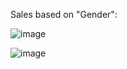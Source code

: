  Sales based on "Gender":


![image](https://github.com/sarojinisarkar/Excel-Projects-Case-Study-Store-Data-Analysis/assets/151612374/b6179a80-f347-4b46-b4ed-19e2738d8e4f)





![image](https://github.com/sarojinisarkar/Excel-Projects-Case-Study-Store-Data-Analysis/assets/151612374/ccdf6af6-1456-4ac4-ad35-37852620d081)




